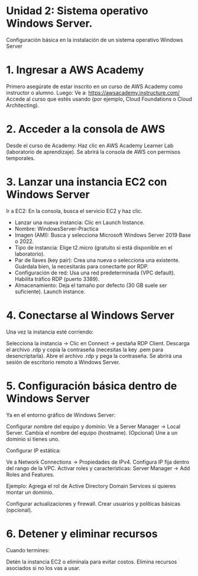 # Unidad 2: Sistema operativo Windows Server.
Configuración básica en la instalación de un sistema operativo Windows Server

# 1. Ingresar a AWS Academy
Primero asegúrate de estar inscrito en un curso de AWS Academy como instructor o alumno. Luego:
Ve a: https://awsacademy.instructure.com/
Accede al curso que estés usando (por ejemplo, Cloud Foundations o Cloud Architecting).

# 2. Acceder a la consola de AWS
Desde el curso de Academy:
Haz clic en AWS Academy Learner Lab (laboratorio de aprendizaje).
Se abrirá la consola de AWS con permisos temporales.

# 3. Lanzar una instancia EC2 con Windows Server
Ir a EC2:
En la consola, busca el servicio EC2 y haz clic.
- Lanzar una nueva instancia:
    Clic en Launch Instance.
- Nombre: WindowsServer-Practica
- Imagen (AMI): Busca y selecciona Microsoft Windows Server 2019 Base o 2022.
- Tipo de instancia: Elige t2.micro (gratuito si está disponible en el laboratorio).
- Par de llaves (key pair):
    Crea una nueva o selecciona una existente.
    Guárdala bien, la necesitarás para conectarte por RDP.
- Configuración de red:
    Usa una red predeterminada (VPC default).
    Habilita tráfico RDP (puerto 3389).
- Almacenamiento:
    Deja el tamaño por defecto (30 GB suele ser suficiente).
    Launch instance.

# 4. Conectarse al Windows Server
Una vez la instancia esté corriendo:

Selecciona la instancia → Clic en Connect → pestaña RDP Client.
Descarga el archivo .rdp y copia la contraseña (necesitas la key .pem para desencriptarla).
Abre el archivo .rdp y pega la contraseña.
Se abrirá una sesión de escritorio remoto a Windows Server.

# 5. Configuración básica dentro de Windows Server
Ya en el entorno gráfico de Windows Server:

Configurar nombre del equipo y dominio:
Ve a Server Manager → Local Server.
Cambia el nombre del equipo (hostname).
(Opcional) Une a un dominio si tienes uno.

Configurar IP estática:

Ve a Network Connections → Propiedades de IPv4.
Configura IP fija dentro del rango de la VPC.
Activar roles y características:
Server Manager → Add Roles and Features.

Ejemplo: Agrega el rol de Active Directory Domain Services si quieres montar un dominio.

Configurar actualizaciones y firewall.
Crear usuarios y políticas básicas (opcional).

# 6. Detener y eliminar recursos

Cuando termines:

Detén la instancia EC2 o elimínala para evitar costos.
Elimina recursos asociados si no los vas a usar.